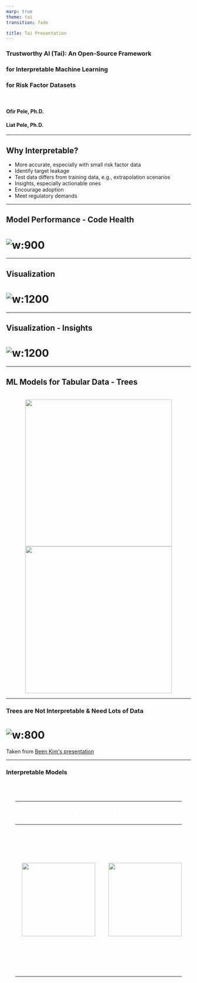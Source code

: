 ```yaml
---
marp: true
theme: tai
transition: fade

title: Tai Presentation
---
```


<!-- _class: centered -->

### Trustworthy AI (Tai): An Open-Source Framework
### for Interpretable Machine Learning 
### for Risk Factor Datasets
<br>

#### Ofir Pele, Ph.D.
#### Liat Pele, Ph.D.

<!-- 
We present Trustworthy AI (Tai), an open-source library designed to achieve state-of-the-art results for risk factor datasets while being fully interpretable. The Tai model is monotonic across all features, and the monotonicity constraints are automatically learned from data. The framework implements a novel approach based on lattice structures that combines the interpretability advantages of linear models with the predictive performance of state-of-the-art tabular learning algorithms, supporting both continuous and non-continuous model components. We include a visualization tool for model interpretation and feature impact analysis. Empirical evaluation demonstrates that Tai achieves predictive performance matching or exceeding current state-of-the-art tabular models while maintaining full model interpretability, making it particularly well-suited for risk assessment applications in domains requiring high interpretability such as healthcare and finance. Finally, we will discuss next steps.
GitHub: https://github.com/ofirpele/Tai
-->

---

## Why Interpretable?

* More accurate, especially with small risk factor data
* Identify target leakage
* Test data differs from training data, e.g., extrapolation scenarios
* Insights, especially actionable ones
* Encourage adoption
* Meet regulatory demands

---

## Model Performance - Code Health  

# ![w:900](./pics/code_health_res.svg)

---

## Visualization

# ![w:1200](../pics/tai_prediction_lens.png)

---

## Visualization - Insights

# ![w:1200](../pics/tai_prediction_lens_unit_tests.png)

---

## ML Models for Tabular Data - Trees 

<br>
<center>
<div class="cols">
    <div class="col">
    <img src="./pics/xgboost_is_all_you_need.png" width="400"/>
    </div>
    <div class="col">
	  <img src="./pics/why_trees_outperform.png" width="400"/>
    </div>
</div>
</center>

---

### Trees are Not Interpretable & Need Lots of Data


# ![w:800](./pics/trees_are_not_explainable.png)

<!-- _class: centered -->
Taken from <a href ="https://beenkim.github.io/slides/DLSS2018Vector_Been.pdf">Been Kim's presentation</a>

---

### Interpretable Models

<style scoped>
table {
    height: 60%;
    width: 90%;
    font-size: 36px;
    color: white;
}
</style>

<br>

<!-- Linear: By Krishnavedala - Own work, CC BY-SA 3.0, https://commons.wikimedia.org/w/index.php?curid=15462765-->
<!-- Piecewise - Own work, CC0, https://commons.wikimedia.org/w/index.php?curid=25133541 -->
<!-- Trees: https://raw.githubusercontent.com/dmlc/web-data/master/xgboost/model/twocart.png -->
<center>

Linear|Piecewise|Small Trees
:-----:|:-----:|:-----:
<img src="./pics/Linear_least_squares_example2.svg" width="200"/> | <img src="./pics/Piecewise_linear_function.png" width="200"/> | <img src="./pics/twocart.png" width="400"/>

</center>

---

## Tai - Trustworthy AI 

* A "monotone universal approximator"
  - Every feature either monotonically increases the risk or monotonically decreases the risk
* Instead of enforcing constraints, we learn them from data
  - Currently using a linear model
* We use models that enable monotonic constraints:
  - Trees and Lattices

---

## Lattices

# ![w:800](./pics/icml_2013_lattice.png)

<!-- _class: centered -->
Taken from https://ofirpele.github.io/papers/ICML2013.pdf

---

## Lattices

# ![w:800](./pics/lattice_interpolation.png)

<!-- _class: centered -->
Taken from https://jmlr.org/papers/volume17/15-243/15-243.pdf

---

## classifier_unit.TFL Training

# ![w:900](./pics/tfl_train.png)

---

## classifier_unit.TFL Inference

# ![w:900](./pics/tfl_inference.png)

---

## TaiClassifier Training

# ![w:900](./pics/tai_train.png)

<!--
1. Linear regression to learn monotone direction for each feature
2. Fit each given classifier_unit 
3. If more than one classifier_unit, fit classifier_unit.TFL as an ensemble monotonically increasing for all classifier_unit predictions
-->

---

## TaiClassifier Inference

# ![w:900](./pics/tai_inference.png)

---

## Model Performance - Code Health  

# ![w:900](./pics/code_health_res.svg)

---

## Model Performance - Heart Cleveland

# ![w:900](./pics/heart_res.svg)

---

## Model Performance - Alzheimer

# ![w:900](./pics/alzheimer_res.svg)

---

## Future Directions

* More datasets
* More tasks: regression, RL, ...
* More shape constraints: conditional monotonicity, unimodal, ...
* Distill shape constraints from a Lattice&Tree learned model
* Report compatibility scores for learned shape constraints
* Research on the gap between Tai and non-constrained models
* Optimize code
* Use my implementation of lattices

---

## Future Directions

* Learn Lattice&Tree model together
* Adaptive lattice for RL
